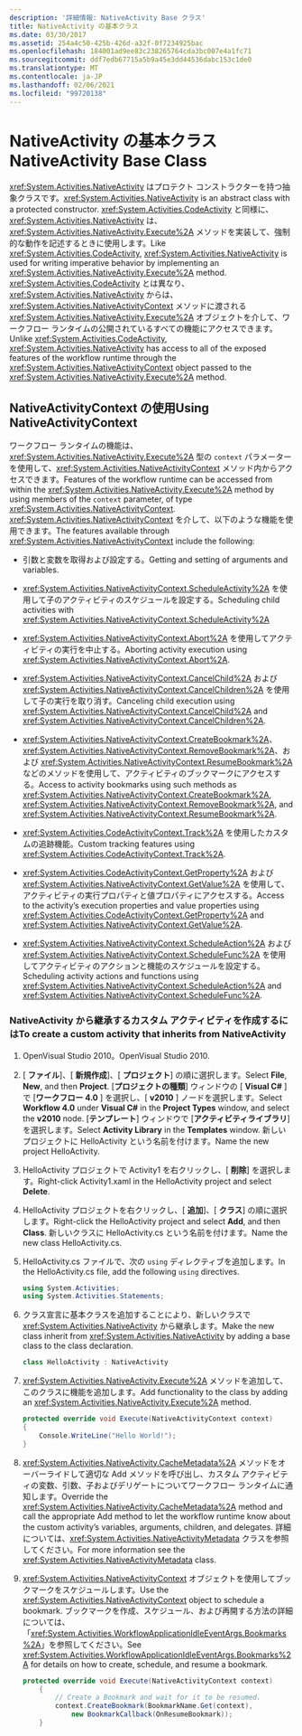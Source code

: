 ```yaml
---
description: '詳細情報: NativeActivity Base クラス'
title: NativeActivity の基本クラス
ms.date: 03/30/2017
ms.assetid: 254a4c50-425b-426d-a32f-0f7234925bac
ms.openlocfilehash: 184001ad9ee83c238265764cda3bc007e4a1fc71
ms.sourcegitcommit: ddf7edb67715a5b9a45e3dd44536dabc153c1de0
ms.translationtype: MT
ms.contentlocale: ja-JP
ms.lasthandoff: 02/06/2021
ms.locfileid: "99720138"
---
```

# <a name="nativeactivity-base-class"></a><span data-ttu-id="f01c1-103">NativeActivity の基本クラス</span><span class="sxs-lookup"><span data-stu-id="f01c1-103">NativeActivity Base Class</span></span>

<span data-ttu-id="f01c1-104"><xref:System.Activities.NativeActivity> はプロテクト コンストラクターを持つ抽象クラスです。</span><span class="sxs-lookup"><span data-stu-id="f01c1-104"><xref:System.Activities.NativeActivity> is an abstract class with a protected constructor.</span></span> <span data-ttu-id="f01c1-105"><xref:System.Activities.CodeActivity> と同様に、<xref:System.Activities.NativeActivity> は、<xref:System.Activities.NativeActivity.Execute%2A> メソッドを実装して、強制的な動作を記述するときに使用します。</span><span class="sxs-lookup"><span data-stu-id="f01c1-105">Like <xref:System.Activities.CodeActivity>, <xref:System.Activities.NativeActivity> is used for writing imperative behavior by implementing an <xref:System.Activities.NativeActivity.Execute%2A> method.</span></span> <span data-ttu-id="f01c1-106"><xref:System.Activities.CodeActivity> とは異なり、<xref:System.Activities.NativeActivity> からは、<xref:System.Activities.NativeActivityContext> メソッドに渡される <xref:System.Activities.NativeActivity.Execute%2A> オブジェクトを介して、ワークフロー ランタイムの公開されているすべての機能にアクセスできます。</span><span class="sxs-lookup"><span data-stu-id="f01c1-106">Unlike <xref:System.Activities.CodeActivity>, <xref:System.Activities.NativeActivity> has access to all of the exposed features of the workflow runtime through the <xref:System.Activities.NativeActivityContext> object passed to the <xref:System.Activities.NativeActivity.Execute%2A> method.</span></span>

## <a name="using-nativeactivitycontext"></a><span data-ttu-id="f01c1-107">NativeActivityContext の使用</span><span class="sxs-lookup"><span data-stu-id="f01c1-107">Using NativeActivityContext</span></span>

 <span data-ttu-id="f01c1-108">ワークフロー ランタイムの機能は、<xref:System.Activities.NativeActivity.Execute%2A> 型の `context` パラメーターを使用して、<xref:System.Activities.NativeActivityContext> メソッド内からアクセスできます。</span><span class="sxs-lookup"><span data-stu-id="f01c1-108">Features of the workflow runtime can be accessed from within the <xref:System.Activities.NativeActivity.Execute%2A> method by using members of the `context` parameter, of type <xref:System.Activities.NativeActivityContext>.</span></span> <span data-ttu-id="f01c1-109"><xref:System.Activities.NativeActivityContext> を介して、以下のような機能を使用できます。</span><span class="sxs-lookup"><span data-stu-id="f01c1-109">The features available through <xref:System.Activities.NativeActivityContext> include the following:</span></span>

- <span data-ttu-id="f01c1-110">引数と変数を取得および設定する。</span><span class="sxs-lookup"><span data-stu-id="f01c1-110">Getting and setting of arguments and variables.</span></span>

- <span data-ttu-id="f01c1-111"><xref:System.Activities.NativeActivityContext.ScheduleActivity%2A> を使用して子のアクティビティのスケジュールを設定する。</span><span class="sxs-lookup"><span data-stu-id="f01c1-111">Scheduling child activities with <xref:System.Activities.NativeActivityContext.ScheduleActivity%2A></span></span>

- <span data-ttu-id="f01c1-112"><xref:System.Activities.NativeActivityContext.Abort%2A> を使用してアクティビティの実行を中止する。</span><span class="sxs-lookup"><span data-stu-id="f01c1-112">Aborting activity execution using <xref:System.Activities.NativeActivityContext.Abort%2A>.</span></span>

- <span data-ttu-id="f01c1-113"><xref:System.Activities.NativeActivityContext.CancelChild%2A> および <xref:System.Activities.NativeActivityContext.CancelChildren%2A> を使用して子の実行を取り消す。</span><span class="sxs-lookup"><span data-stu-id="f01c1-113">Canceling child execution using <xref:System.Activities.NativeActivityContext.CancelChild%2A> and <xref:System.Activities.NativeActivityContext.CancelChildren%2A>.</span></span>

- <span data-ttu-id="f01c1-114"><xref:System.Activities.NativeActivityContext.CreateBookmark%2A>、<xref:System.Activities.NativeActivityContext.RemoveBookmark%2A>、および <xref:System.Activities.NativeActivityContext.ResumeBookmark%2A> などのメソッドを使用して、アクティビティのブックマークにアクセスする。</span><span class="sxs-lookup"><span data-stu-id="f01c1-114">Access to activity bookmarks using such methods as <xref:System.Activities.NativeActivityContext.CreateBookmark%2A>, <xref:System.Activities.NativeActivityContext.RemoveBookmark%2A>, and <xref:System.Activities.NativeActivityContext.ResumeBookmark%2A>.</span></span>

- <span data-ttu-id="f01c1-115"><xref:System.Activities.CodeActivityContext.Track%2A> を使用したカスタムの追跡機能。</span><span class="sxs-lookup"><span data-stu-id="f01c1-115">Custom tracking features using <xref:System.Activities.CodeActivityContext.Track%2A>.</span></span>

- <span data-ttu-id="f01c1-116"><xref:System.Activities.CodeActivityContext.GetProperty%2A> および <xref:System.Activities.NativeActivityContext.GetValue%2A> を使用して、アクティビティの実行プロパティと値プロパティにアクセスする。</span><span class="sxs-lookup"><span data-stu-id="f01c1-116">Access to the activity’s execution properties and value properties using <xref:System.Activities.CodeActivityContext.GetProperty%2A> and <xref:System.Activities.NativeActivityContext.GetValue%2A>.</span></span>

- <span data-ttu-id="f01c1-117"><xref:System.Activities.NativeActivityContext.ScheduleAction%2A> および <xref:System.Activities.NativeActivityContext.ScheduleFunc%2A> を使用してアクティビティのアクションと機能のスケジュールを設定する。</span><span class="sxs-lookup"><span data-stu-id="f01c1-117">Scheduling activity actions and functions using <xref:System.Activities.NativeActivityContext.ScheduleAction%2A> and <xref:System.Activities.NativeActivityContext.ScheduleFunc%2A>.</span></span>

### <a name="to-create-a-custom-activity-that-inherits-from-nativeactivity"></a><span data-ttu-id="f01c1-118">NativeActivity から継承するカスタム アクティビティを作成するには</span><span class="sxs-lookup"><span data-stu-id="f01c1-118">To create a custom activity that inherits from NativeActivity</span></span>

1. <span data-ttu-id="f01c1-119">OpenVisual Studio 2010。</span><span class="sxs-lookup"><span data-stu-id="f01c1-119">OpenVisual Studio 2010.</span></span>

2. <span data-ttu-id="f01c1-120">[ **ファイル**]、[ **新規作成**]、[ **プロジェクト**] の順に選択します。</span><span class="sxs-lookup"><span data-stu-id="f01c1-120">Select **File**, **New**, and then **Project**.</span></span> <span data-ttu-id="f01c1-121">[**プロジェクトの種類**] ウィンドウの [ **Visual C#** ] で [**ワークフロー 4.0** ] を選択し、[ **v2010** ] ノードを選択します。</span><span class="sxs-lookup"><span data-stu-id="f01c1-121">Select **Workflow 4.0** under **Visual C#** in the **Project Types** window, and select the **v2010** node.</span></span> <span data-ttu-id="f01c1-122">[**テンプレート**] ウィンドウで [**アクティビティライブラリ**] を選択します。</span><span class="sxs-lookup"><span data-stu-id="f01c1-122">Select **Activity Library** in the **Templates** window.</span></span> <span data-ttu-id="f01c1-123">新しいプロジェクトに HelloActivity という名前を付けます。</span><span class="sxs-lookup"><span data-stu-id="f01c1-123">Name the new project HelloActivity.</span></span>

3. <span data-ttu-id="f01c1-124">HelloActivity プロジェクトで Activity1 を右クリックし、[ **削除**] を選択します。</span><span class="sxs-lookup"><span data-stu-id="f01c1-124">Right-click Activity1.xaml in the HelloActivity project and select **Delete**.</span></span>

4. <span data-ttu-id="f01c1-125">HelloActivity プロジェクトを右クリックし、[ **追加**]、[ **クラス**] の順に選択します。</span><span class="sxs-lookup"><span data-stu-id="f01c1-125">Right-click the HelloActivity project and select **Add**, and then **Class**.</span></span> <span data-ttu-id="f01c1-126">新しいクラスに HelloActivity.cs という名前を付けます。</span><span class="sxs-lookup"><span data-stu-id="f01c1-126">Name the new class HelloActivity.cs.</span></span>

5. <span data-ttu-id="f01c1-127">HelloActivity.cs ファイルで、次の `using` ディレクティブを追加します。</span><span class="sxs-lookup"><span data-stu-id="f01c1-127">In the HelloActivity.cs file, add the following `using` directives.</span></span>

    ```csharp
    using System.Activities;
    using System.Activities.Statements;
    ```

6. <span data-ttu-id="f01c1-128">クラス宣言に基本クラスを追加することにより、新しいクラスで <xref:System.Activities.NativeActivity> から継承します。</span><span class="sxs-lookup"><span data-stu-id="f01c1-128">Make the new class inherit from <xref:System.Activities.NativeActivity> by adding a base class to the class declaration.</span></span>

    ```csharp
    class HelloActivity : NativeActivity
    ```

7. <span data-ttu-id="f01c1-129"><xref:System.Activities.NativeActivity.Execute%2A> メソッドを追加して、このクラスに機能を追加します。</span><span class="sxs-lookup"><span data-stu-id="f01c1-129">Add functionality to the class by adding an <xref:System.Activities.NativeActivity.Execute%2A> method.</span></span>

    ```csharp
    protected override void Execute(NativeActivityContext context)
    {
        Console.WriteLine("Hello World!");
    }
    ```

8. <span data-ttu-id="f01c1-130"><xref:System.Activities.NativeActivity.CacheMetadata%2A> メソッドをオーバーライドして適切な Add メソッドを呼び出し、カスタム アクティビティの変数、引数、子およびデリゲートについてワークフロー ランタイムに通知します。</span><span class="sxs-lookup"><span data-stu-id="f01c1-130">Override the <xref:System.Activities.NativeActivity.CacheMetadata%2A> method and call the appropriate Add method to let the workflow runtime know about the custom activity’s variables, arguments, children, and delegates.</span></span> <span data-ttu-id="f01c1-131">詳細については、<xref:System.Activities.NativeActivityMetadata> クラスを参照してください。</span><span class="sxs-lookup"><span data-stu-id="f01c1-131">For more information see the <xref:System.Activities.NativeActivityMetadata> class.</span></span>

9. <span data-ttu-id="f01c1-132"><xref:System.Activities.NativeActivityContext> オブジェクトを使用してブックマークをスケジュールします。</span><span class="sxs-lookup"><span data-stu-id="f01c1-132">Use the <xref:System.Activities.NativeActivityContext> object to schedule a bookmark.</span></span> <span data-ttu-id="f01c1-133">ブックマークを作成、スケジュール、および再開する方法の詳細については、「<xref:System.Activities.WorkflowApplicationIdleEventArgs.Bookmarks%2A>」を参照してください。</span><span class="sxs-lookup"><span data-stu-id="f01c1-133">See <xref:System.Activities.WorkflowApplicationIdleEventArgs.Bookmarks%2A> for details on how to create, schedule, and resume a bookmark.</span></span>

    ```csharp
    protected override void Execute(NativeActivityContext context)
        {
            // Create a Bookmark and wait for it to be resumed.
            context.CreateBookmark(BookmarkName.Get(context),
                new BookmarkCallback(OnResumeBookmark));
        }
    ```
